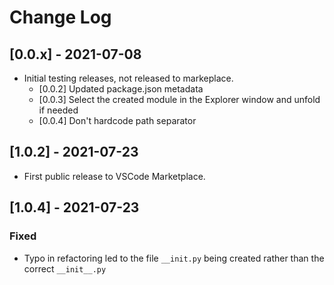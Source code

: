 # Change Log

## [0.0.x] - 2021-07-08

- Initial testing releases, not released to markeplace.
  - [0.0.2] Updated package.json metadata
  - [0.0.3] Select the created module in the Explorer window and unfold if
    needed
  - [0.0.4] Don't hardcode path separator

## [1.0.2] - 2021-07-23

- First public release to VSCode Marketplace.

## [1.0.4] - 2021-07-23

### Fixed

- Typo in refactoring led to the file `__init.py` being created rather
  than the correct `__init__.py`
